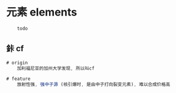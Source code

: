 # 元素 elements

```js
    todo
```

## 鉲 cf

```js
# origin
    加利福尼亚的加州大学发现, 所以叫cf

# feature
    放射性强, 强中子源 (核引爆时, 是由中子打向裂变元素), 难以合成价格高
```
